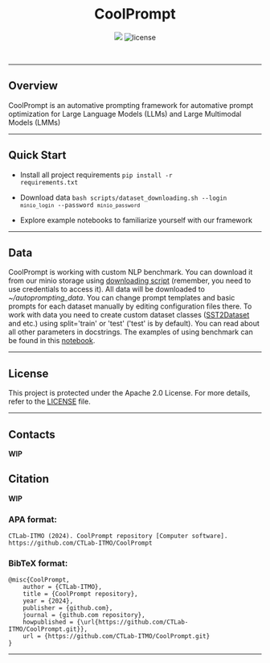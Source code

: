 <p align="center"><h1 align="center">CoolPrompt</h1></p>
<p align="center">
	<a href="https://itmo.ru/"><img src="https://raw.githubusercontent.com/aimclub/open-source-ops/43bb283758b43d75ec1df0a6bb4ae3eb20066323/badges/ITMO_badge.svg"></a>
	<img src="https://img.shields.io/github/license/CTLab-ITMO/CoolPrompt?style=BadgeStyleOptions.DEFAULT&logo=opensourceinitiative&logoColor=white&color=blue" alt="license">
</p>
<p align="center">
	</p>
<br>


---
## Overview

<overview>
CoolPrompt is an automative prompting framework for automative prompt optimization for Large Language Models (LLMs) and Large Multimodal Models (LMMs)
</overview>

---

## Quick Start

- Install all project requirements
    <code>pip install -r requirements.txt</code>

- Download data
    <code>bash scripts/dataset_downloading.sh --login `minio_login` --password `minio_password` </code>

- Explore example notebooks to familiarize yourself with our framework

---

## Data

CoolPrompt is working with custom NLP benchmark. You can download it from our minio storage using [downloading script](https://github.com/CTLab-ITMO/CoolPrompt/blob/stage/scripts/dataset_downloading.sh) (remember, you need to use credentials to access it).
All data will be downloaded to *~/autoprompting_data*. You can change prompt templates and basic prompts for each dataset manually by editing configuration files there. 
To work with data you need to create custom dataset classes ([SST2Dataset](https://github.com/CTLab-ITMO/CoolPrompt/blob/b088b72de5e9405a720bb4d7157afd9b42ce767f/src/data/classification/sst2_dataset.py#L6) and etc.) using split='train' or 'test' ('test' is by default). You can read about all other parameters in docstrings.
The examples of using benchmark can be found in this [notebook](https://github.com/CTLab-ITMO/CoolPrompt/blob/stage/notebooks/examples/datasets_usage.ipynb).

---

## License

This project is protected under the Apache 2.0 License. For more details, refer to the [LICENSE](https://github.com/CTLab-ITMO/CoolPrompt/LICENSE) file.

---


## Contacts

**WIP**

## Citation

**WIP**

### APA format:

    CTLab-ITMO (2024). CoolPrompt repository [Computer software]. https://github.com/CTLab-ITMO/CoolPrompt

### BibTeX format:

    @misc{CoolPrompt,
        author = {CTLab-ITMO},
        title = {CoolPrompt repository},
        year = {2024},
        publisher = {github.com},
        journal = {github.com repository},
        howpublished = {\url{https://github.com/CTLab-ITMO/CoolPrompt.git}},
        url = {https://github.com/CTLab-ITMO/CoolPrompt.git}
    }

---

